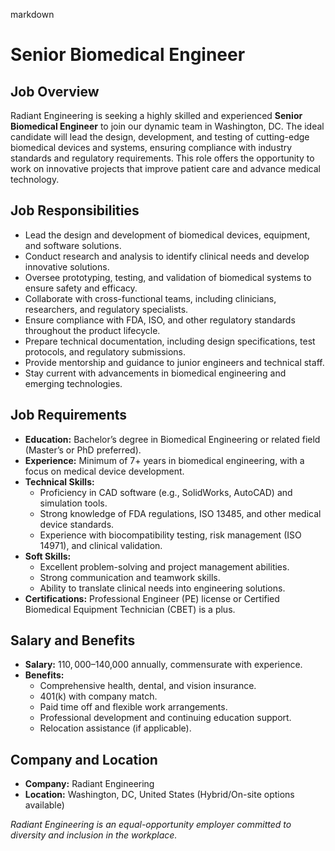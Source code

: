 markdown
# **Senior Biomedical Engineer**

## **Job Overview**  
Radiant Engineering is seeking a highly skilled and experienced **Senior Biomedical Engineer** to join our dynamic team in Washington, DC. The ideal candidate will lead the design, development, and testing of cutting-edge biomedical devices and systems, ensuring compliance with industry standards and regulatory requirements. This role offers the opportunity to work on innovative projects that improve patient care and advance medical technology.

## **Job Responsibilities**  
- Lead the design and development of biomedical devices, equipment, and software solutions.  
- Conduct research and analysis to identify clinical needs and develop innovative solutions.  
- Oversee prototyping, testing, and validation of biomedical systems to ensure safety and efficacy.  
- Collaborate with cross-functional teams, including clinicians, researchers, and regulatory specialists.  
- Ensure compliance with FDA, ISO, and other regulatory standards throughout the product lifecycle.  
- Prepare technical documentation, including design specifications, test protocols, and regulatory submissions.  
- Provide mentorship and guidance to junior engineers and technical staff.  
- Stay current with advancements in biomedical engineering and emerging technologies.  

## **Job Requirements**  
- **Education:** Bachelor’s degree in Biomedical Engineering or related field (Master’s or PhD preferred).  
- **Experience:** Minimum of 7+ years in biomedical engineering, with a focus on medical device development.  
- **Technical Skills:**  
  - Proficiency in CAD software (e.g., SolidWorks, AutoCAD) and simulation tools.  
  - Strong knowledge of FDA regulations, ISO 13485, and other medical device standards.  
  - Experience with biocompatibility testing, risk management (ISO 14971), and clinical validation.  
- **Soft Skills:**  
  - Excellent problem-solving and project management abilities.  
  - Strong communication and teamwork skills.  
  - Ability to translate clinical needs into engineering solutions.  
- **Certifications:** Professional Engineer (PE) license or Certified Biomedical Equipment Technician (CBET) is a plus.  

## **Salary and Benefits**  
- **Salary:** $110,000–$140,000 annually, commensurate with experience.  
- **Benefits:**  
  - Comprehensive health, dental, and vision insurance.  
  - 401(k) with company match.  
  - Paid time off and flexible work arrangements.  
  - Professional development and continuing education support.  
  - Relocation assistance (if applicable).  

## **Company and Location**  
- **Company:** Radiant Engineering  
- **Location:** Washington, DC, United States (Hybrid/On-site options available)  

*Radiant Engineering is an equal-opportunity employer committed to diversity and inclusion in the workplace.*